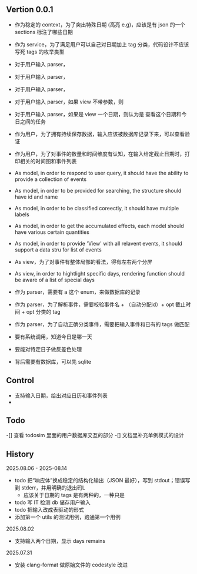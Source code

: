 ## Vertion 0.0.1

- 作为稳定的 context，为了突出特殊日期 (高亮 e.g)，应该是有 json 的一个 sections 标注了哪些日期 
- 作为 service，为了满足用户可以自己对日期加上 tag 分类，代码设计不应该写死 tags 的枚举类型
- 对于用户输入 parser，
- 对于用户输入 parser，
- 对于用户输入 parser，
- 对于用户输入 parser，如果 view 不带参数，则
- 对于用户输入 parser，如果是 view 一个日期，则认为是 查看这个日期和今日之间的任务
- 作为用户，为了拥有持续保存数据，输入应该被数据库记录下来，可以查看验证
- 作为用户，为了对事件的数量和时间维度有认知，在输入给定截止日期时，打印相关的时间图和事件列表
- As model, in order to respond to user query, it should have the ability to provide a collection of events
- As model, in order to be provided for searching, the structure should have id and name
- As model, in order to be classified coreectly, it should have multiple labels
- As model, in order to get the accumulated effects, each model should have various certain quantities
- As model, in order to provide 'View' with all relavent events, it should support a data stru for list of events
- As view，为了对事件有整体局部的看法，得有左右两个分屏
- As view, in order to hightlight specific days, rendering function should be aware of a list of special days
- 作为 parser，需要有 a 这个 enum，来做数据库的记录
- 作为 parser，为了解析事件，需要校验事件名 + （自动分配id）+ opt 截止时间 + opt 分类的 tag
- 作为 parser，为了自动正确分类事件，需要把输入事件和已有的 tags 做匹配

- 要有系统调用，知道今日是哪一天
- 要能对特定日子做反差色处理
- 背后需要有数据库，可以先 sqlite 

## Control

- 支持输入日期，给出对应日历和事件列表
-

## Todo

-[] 查看 todosim 里面的用户数据库交互的部分
-[] 文档里补充单例模式的设计

## History

2025.08.06 - 2025-08.14

- todo 把“响应体”换成稳定的结构化输出（JSON 最好），写到 stdout；错误写到 stderr，并用明确的退出码L
    - 应该关于日期的 tags 是有两种的，一种只是
- todo 写 IT 检测 db 储存用户输入
- todo 把输入改成表驱动的形式
- 添加第一个 utils 的测试用例，跑通第一个用例

2025.08.02

- 支持输入两个日期，显示 days remains

2025.07.31

- 安装 clang-format 做原始文件的 codestyle 改进

